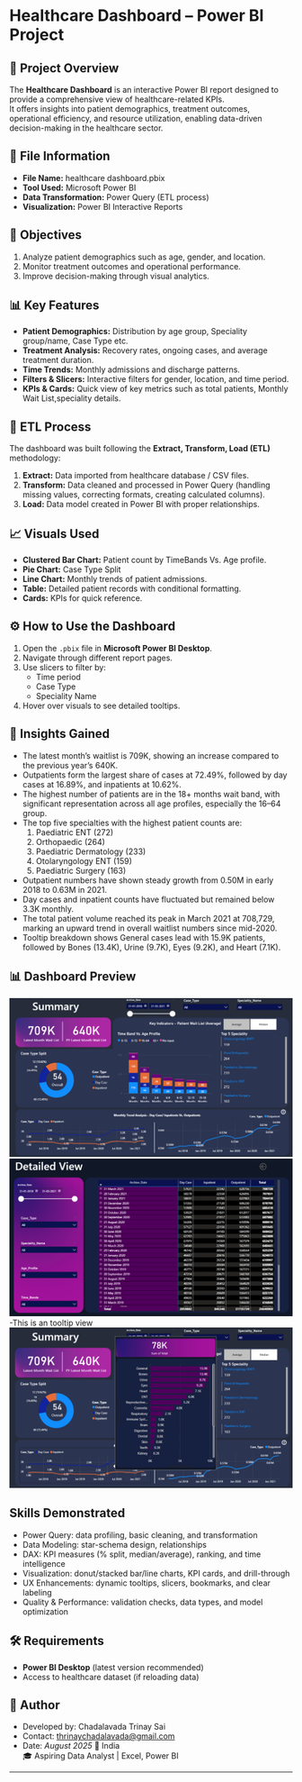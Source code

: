 # Healthcare Dashboard – Power BI Project

## 📌 Project Overview
The **Healthcare Dashboard** is an interactive Power BI report designed to provide a comprehensive view of healthcare-related KPIs.  
It offers insights into patient demographics, treatment outcomes, operational efficiency, and resource utilization, enabling data-driven decision-making in the healthcare sector.

## 📂 File Information
- **File Name:** healthcare dashboard.pbix
- **Tool Used:** Microsoft Power BI
- **Data Transformation:** Power Query (ETL process)
- **Visualization:** Power BI Interactive Reports

## 🎯 Objectives
1. Analyze patient demographics such as age, gender, and location.
2. Monitor treatment outcomes and operational performance.
3. Improve decision-making through visual analytics.

## 📊 Key Features
- **Patient Demographics:** Distribution by age group, Speciality group/name, Case Type etc.
- **Treatment Analysis:** Recovery rates, ongoing cases, and average treatment duration.
- **Time Trends:** Monthly admissions and discharge patterns.
- **Filters & Slicers:** Interactive filters for gender, location, and time period.
- **KPIs & Cards:** Quick view of key metrics such as total patients, Monthly Wait List,speciality details.

## 🔄 ETL Process
The dashboard was built following the **Extract, Transform, Load (ETL)** methodology:
1. **Extract:** Data imported from healthcare database / CSV files.
2. **Transform:** Data cleaned and processed in Power Query (handling missing values, correcting formats, creating calculated columns).
3. **Load:** Data model created in Power BI with proper relationships.

## 📈 Visuals Used
- **Clustered Bar Chart:** Patient count by TimeBands Vs. Age profile.
- **Pie Chart:** Case Type Split                  
- **Line Chart:** Monthly trends of patient admissions.
- **Table:** Detailed patient records with conditional formatting.
- **Cards:** KPIs for quick reference.


## ⚙️ How to Use the Dashboard
1. Open the `.pbix` file in **Microsoft Power BI Desktop**.
2. Navigate through different report pages.
3. Use slicers to filter by:
   - Time period
   - Case Type
   - Speciality Name
4. Hover over visuals to see detailed tooltips.

## 📌 Insights Gained
- The latest month’s waitlist is 709K, showing an increase compared to the previous year’s 640K.  
- Outpatients form the largest share of cases at 72.49%, followed by day cases at 16.89%, and inpatients at 10.62%.  
- The highest number of patients are in the 18+ months wait band, with significant representation across all age profiles, especially the 16–64 group.  
- The top five specialties with the highest patient counts are:  
  1. Paediatric ENT (272)  
  2. Orthopaedic (264)  
  3. Paediatric Dermatology (233)  
  4. Otolaryngology ENT (159)  
  5. Paediatric Surgery (163)  
- Outpatient numbers have shown steady growth from 0.50M in early 2018 to 0.63M in 2021.  
- Day cases and inpatient counts have fluctuated but remained below 3.3K monthly.  
- The total patient volume reached its peak in March 2021 at 708,729, marking an upward trend in overall waitlist numbers since mid-2020.
- Tooltip breakdown shows General cases lead with 15.9K patients, followed by Bones (13.4K), Urine (9.7K), Eyes (9.2K), and Heart (7.1K).    

## 📊 Dashboard Preview

![Summary_Dashboard](Summary_Dashboard.png)  
![Detailed_View Dashboard](DetailedView_dashboard.png) 
-This is an tooltip view 
![Tooltip_View](Tooltip_view.png)


## Skills Demonstrated
- Power Query: data profiling, basic cleaning, and transformation
- Data Modeling: star-schema design, relationships
- DAX: KPI measures (% split, median/average), ranking, and time intelligence
- Visualization: donut/stacked bar/line charts, KPI cards, and drill-through
- UX Enhancements: dynamic tooltips, slicers, bookmarks, and clear labeling
- Quality & Performance: validation checks, data types, and model optimization

## 🛠 Requirements
- **Power BI Desktop** (latest version recommended)
- Access to healthcare dataset (if reloading data)

## 📜 Author
- Developed by: Chadalavada Trinay Sai
- Contact: thrinaychadalavada@gmail.com
- Date: *August 2025*
📍 India  
🎓 Aspiring Data Analyst | Excel, Power BI

---





